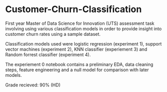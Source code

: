 # Customer-Churn-Classification

First year Master of Data Science for Innovation (UTS) assessment task involving using various classification models in order to provide insight into customer churn rates using a sample dataset. 

Classification models used were logistic regression (experiment 1), support vector machines (experiment 2), KNN classifier (experiement 3) and Random forrest classifier (experiment 4).

The experiement 0 notebook contains a preliminary EDA, data cleaning steps, feature engineering and a null model for comparison with later models. 

Grade recieved: 90% (HD) 
